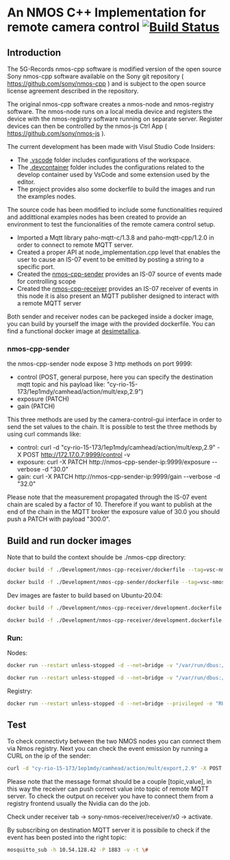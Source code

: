 # An NMOS C++ Implementation for remote camera control [![Build Status](https://github.com/desimetallica/nmos-cpp/workflows/build-test/badge.svg)][build-test]
[build-test]: https://github.com/desimetallica/nmos-cpp/actions?query=workflow%3Abuild-test

## Introduction

The 5G-Records nmos-cpp software is modified version of the open source Sony nmos-cpp software available on the Sony git repository ( https://github.com/sony/nmos-cpp ) and is subject to the open source license agreement described in the repository.

The original nmos-cpp software creates a nmos-node and nmos-registry software. The nmos-node runs on a local media device and registers the device with the nmos-registry software running on separate server. Register devices can then be controlled by the nmos-js Ctrl App ( https://github.com/sony/nmos-js ).

The current development has been made with Visul Studio Code Insiders:

- The [.vscode](.vscode) folder includes configurations of the workspace.
- The [.devcontainer](.devcontainer) folder includes the configurations related to the develop container used by VsCode and some extension used by the editor.
- The project provides also some dockerfile to build the images and run the examples nodes.

The source code has been modified to include some functionalities required and addittional examples nodes has been created to provide an environment to test the funcionalities of the remote camera control setup.

- Imported a Mqtt library paho-mqtt-c/1.3.8 and paho-mqtt-cpp/1.2.0 in order to connect to remote MQTT server.
- Created a proper API at node_implementation.cpp level that enables the user to cause an IS-07 event to be emitted by posting a string to a specific port.
- Created the [nmos-cpp-sender](/Development/nmos-cpp-sender/node_implementation.cpp) provides an IS-07 source of events made for controlling scope
- Created the [nmos-cpp-receiver](/Development/nmos-cpp-receiver/node_implementation.cpp) provides an IS-07 receiver of events in this node it is also present an MQTT publisher designed to interact with a remote MQTT server

Both sender and receiver nodes can be packeged inside a docker image, you can build by yourself the image with the provided dockerfile.
You can find a functional docker image at [desimetallica](https://hub.docker.com/r/desimetallica/nmos-cpp-camera-control). 

### nmos-cpp-sender
the nmos-cpp-sender node expose 3 http methods on port 9999:

- control (POST, general purpose, here you can specify the destination mqtt topic and his payload like: "cy-rio-15-173/1ep1mdy/camhead/action/mult/exp,2.9")
- exposure (PATCH)
- gain (PATCH)

This three methods are used by the camera-control-gui interface in order to send the set values to the chain.
It is possible to test the three methods by using curl commands like:
- control: curl -d "cy-rio-15-173/1ep1mdy/camhead/action/mult/exp,2.9" -X POST http://172.17.0.7:9999/control -v
- exposure: curl -X PATCH http://nmos-cpp-sender-ip:9999/exposure --verbose -d "30.0"
- gain: curl -X PATCH http://nmos-cpp-sender-ip:9999/gain --verbose -d "32.0"
 
 Please note that the measurement propagated through the IS-07 event chain are scaled by a factor of 10. Therefore if you want to publish at the end of the chain in the MQTT broker the exposure value of 30.0 you should push a PATCH with payload "300.0". 

## Build and run docker images

Note that to build the context shoulde be ./nmos-cpp directory:

```bash
docker build -f ./Development/nmos-cpp-receiver/dockerfile --tag=vsc-nmos-cpp-receiver:cameraControl .
```  

```bash
docker build -f ./Development/nmos-cpp-sender/dockerfile --tag=vsc-nmos-cpp-sender:cameraControl .
```  

Dev images are faster to build based on Ubuntu-20.04:

```bash 
docker build -f ./Development/nmos-cpp-receiver/development.dockerfile --tag=nmos-cpp-camera-control:receiver-dev .
```  

```bash 
docker build -f ./Development/nmos-cpp-receiver/development.dockerfile --tag=nmos-cpp-camera-control:receiver-dev . 
```  

### Run:
Nodes:
```bash
docker run --restart unless-stopped -d --net=bridge -v "/var/run/dbus:/var/run/dbus" -v "/var/run/avahi-daemon/socket:/var/run/avahi-daemon/socket" -v "./nmos-cpp/Development/nmos-cpp-receiver/receiver.json:/workspace/nmos-cpp/build/node.json" --privileged --name=nmos-cpp-receiver vsc-nmos-cpp-receiver:cameraControl
```

```bash
docker run --restart unless-stopped -d --net=bridge -v "/var/run/dbus:/var/run/dbus" -v "/var/run/avahi-daemon/socket:/var/run/avahi-daemon/socket" -v "./nmos-cpp/Development/nmos-cpp-sender/sender.json:/workspace/nmos-cpp/build/node.json" --privileged --name=nmos-cpp-sender vsc-nmos-cpp-seder:cameraControl
```

Registry:
```bash
docker run --restart unless-stopped -d --net=bridge --privileged -e "RUN_NODE=FALSE" -v "./nmos-cpp/Development/nmos-cpp-registry/registry.json:/home/registry.json" -p 8080:8080 -p 8081:8081 --name docker-easy-nmos-registry rhastie/nmos-cpp:latest
```


## Test
To check connectivty between the two NMOS nodes you can connect them via Nmos registry. Next you can check the event emission by running a CURL on the ip of the sender:

```bash
curl -d "cy-rio-15-173/1ep1mdy/camhead/action/mult/export,2.9" -X POST http://172.17.0.2:9999/control
```
Please note that the message format should be a couple [topic,value], in this way the receiver can push correct value into topic of remote MQTT server. To check the output on receiver you have to connect them from a registry frontend usually the Nvidia can do the job. 

Check under receiver tab -> sony-nmos-receiver/receiver/x0 -> activate.

By subscribing on destination MQTT server it is possibile to check if the event has been posted into the right topic:

```bash
mosquitto_sub -h 10.54.128.42 -P 1883 -v -t \#
```
